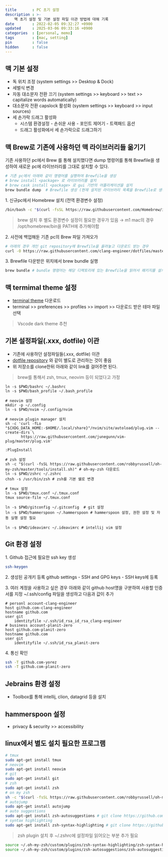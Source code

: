 ```yaml
---
title       : PC 초기 설정
description : >-
    맥 초기 설정 및 기본 설정 파일 이관 방법에 대해 기록
date        : 2022-02-05 09:32:27 +0900
updated     : 2025-03-06 09:33:16 +0900
categories  : [personal, memo]
tags        : [mac, setting]
pin         : false
hidden      : false
---
```


## 맥 기본 설정
- 독 위치 조정 (system settings >> Desktop & Dock)
- 세벌식 변경
- 자동 대소문자 전환 끄기 (system settings >> keyboard >> text >> capitalize words automatically)
- 대소문자 전환 capslock 활성화 (system settings >> keyboard >> input sources)
- 세 손가락 드래그 활성화
  + 시스템 환경설정 - 손쉬운 사용 - 포인트 제어기 - 트랙패드 옵션
  + 드래그 활성화에서 세 손가락으로 드래그하기

## 맥 Brew로 기존에 사용하던 맥 라이브러리들 옮기기 
기존 사용하던 pc에서 Brew 를 통해 설치했다면 dump 명령어를 통해 Brewfile을 생성하여 새로운 pc에 라이브러리를 그대로 설치할 수 있다.
```sh
# 기존 pc에서 아래와 같이 명령어를 실행하여 Brewfile을 생성
# brew install <package> 로 라이브러리를 설치
# brew cask install <package> 로 gui 기반의 어플리케이션을 설치
brew bundle dump  # Brewfile 생성 (현재 설치된 라이브러리 목록을 Brewfile로 생성)
```

1.&nbsp;신규pc에서 Homebrew 설치 (전역 환경변수 설정)
```sh
/bin/bash -c "$(curl -fsSL https://raw.githubusercontent.com/Homebrew/install/master/install.sh)"
```
> brew 설치 후 별도 환경변수 설정이 필요한 경우가 있음 &#8594;
> m1 mac의 경우 /opt/homebrew/bin을 PATH에 추가해야함

2.&nbsp;사전에 백업해둔 기존 pc의 Brew 파일 가져오가
```sh
# 아래의 경우 개인 git repository에 Brewfile을 올려놓고 다운로드 받는 경우
curl -O https://raw.githubusercontent.com/clang-engineer/dotfiles/master/Brewfile
```

3.&nbsp;Brewfile 다운받은 위치에서 brew bundle 실행
```sh
brew bundle # bundle 명령어는 해당 디렉토리에 있는 Brewfile을 읽어서 패키지를 설치
```

## 맥 termimal theme 설정
- [terminal theme](https://github.com/lysyi3m/macos-terminal-themes) 다운로드
- terminal >> preferences >> profiles >> import >> 다운로드 받은 테마 파일 선택
> Vscode dark theme 추천


## 기본 설정파일(.xxx, dotfile) 이관
- 기존에 사용하던 설정파일들(.xxx, dotfile) 이관 
- [dotfile repository](https://github.com/clang-engineer/dotfiles) 와 같이 별도로 관리하는 것이 좋음
- 위 저장소를 clone한뒤 아래와 같이 link를 걸어주면 된다.
> brew를 통해서 zsh, tmux, neovim 등이 되었다고 가정

```ssh
ln -s $PWD/bashrc ~/.bashrc
ln -s $PWD/bash_profile ~/.bash_profile

# neovim 설정
mkdir -p ~/.config
ln -s $PWD/nvim ~/.config/nvim

# neovim plugin manager 설치
sh -c 'curl -fLo "${XDG_DATA_HOME:-$HOME/.local/share}"/nvim/site/autoload/plug.vim --create-dirs \
       https://raw.githubusercontent.com/junegunn/vim-plug/master/plug.vim'

:PlugInstall

# zsh 설정
sh -c "$(curl -fsSL https://raw.githubusercontent.com/robbyrussell/oh-my-zsh/master/tools/install.sh)" # oh-my-zsh 다운로드
ln -s $PWD/zshrc ~/.zshrc
chsh -s /usr/bin/zsh # zsh를 기본 쉘로 변경

# tmux 설정
ln -s $PWD/tmux.conf ~/.tmux.conf
tmux source-file ~/.tmux.conf

ln -s $PWD/gitconfig ~/.gitconfig  # git 설정
ln -s $PWD/hammerspoon ~/.hammerspoon # hammerspoon 설정, 권한 설정 및 자동 실행 설정 필요

ln -s $PWD/ideavimrc ~/.ideavimrc # intellij vim 설정
```

## Git 환경 설정
1.&nbsp;Github 접근에 필요한 ssh key 생성
```sh
ssh-keygen
```

2.&nbsp;생성된 공개키 등록
github settings - SSH and GPG keys - SSH keys에 등록

3.&nbsp;여러 계정을 사용하고 싶은 경우 아래와 같이 github host명을 구분하여 사용할 인증서를 지정
~/.ssh/config 파일을 생성하고 다음과 값이 추가
```plaintext
# personl account-clang-engineer 
host github.com-clang-engineer
hostname github.com
user git
    identityfile ~/.ssh/id_rsa_id_rsa_clang-engineer
# business account-planit-zero
host github.com-planit-zero
hostname github.com
user git
    identityfile ~/.ssh/id_rsa_planit-zero
```

4.&nbsp;통신 확인
```sh
ssh -T github.com-yorez
ssh -T github.com-planit-zero
```

## Jebrains 환경 설정
- Toolbox를 통해 intellij, clion, datagrid 등을 설치

## hammerspoon 설정
- privacy & security >> accessibility 

## linux에서 별도 설치 필요한 프로그램
```sh
# tmux
sudo apt-get install tmux
# neovim
sudo apt-get install neovim
# git
sudo apt-get install git
# zsh
sudo apt-get install zsh
# on my zsh
sh -c "$(curl -fsSL https://raw.githubusercontent.com/robbyrussell/oh-my-zsh/master/tools/install.sh)"
# autojump
sudo apt-get install autojump
# auto suggestions
sudo apt-get install zsh-autosuggestions # git clone https://github.com/zsh-users/zsh-autosuggestions ${ZSH_CUSTOM:-~/.oh-my-zsh/custom}/plugins/zsh-autosuggestions
# syntax highlighting
sudo apt-get install zsh-syntax-highlighting # git clone https://github.com/zsh-users/zsh-syntax-highlighting.git ${ZSH_CUSTOM:-~/.oh-my-zsh/custom}/plugins/zsh-syntax-highlighting
```
> zsh plugin 설치 후 ~/.zshrc에 설정파일 읽어오는 부분 추가 필요
```sh
source ~/.oh-my-zsh/custom/plugins/zsh-syntax-highlighting/zsh-syntax-highlighting.zsh
source ~/.oh-my-zsh/custom/plugins/zsh-autosuggestions/zsh-autosuggestions.zsh
```